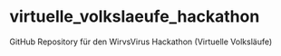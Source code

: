 # virtuelle_volkslaeufe_hackathon
GitHub Repository für den WirvsVirus Hackathon (Virtuelle Volksläufe)
